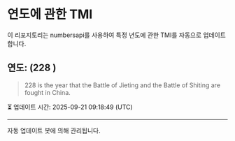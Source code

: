 
# 연도에 관한 TMI

이 리포지토리는 numbersapi를 사용하여 특정 년도에 관한 TMI를 자동으로 업데이트합니다.

## 연도: (228 )
> 228 is the year that the Battle of Jieting and the Battle of Shiting are fought in China.

⏳ 업데이트 시간: 2025-09-21 09:18:49 (UTC)

---
자동 업데이트 봇에 의해 관리됩니다.
